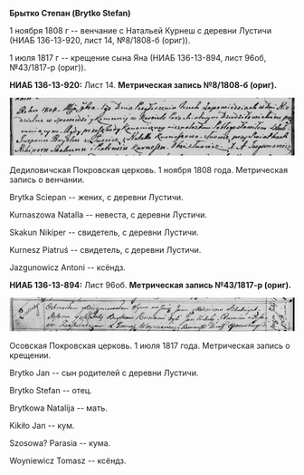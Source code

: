 **Брытко Степан (Brytko Stefan)**

1 ноября 1808 г -- венчание с Натальей Курнеш с деревни Лустичи (НИАБ
136-13-920, лист 14, №8/1808-б (ориг)).

1 июля 1817 г -- крещение сына Яна (НИАБ 136-13-894, лист 96об,
№43/1817-р (ориг)).

**НИАБ 136-13-920:** Лист 14. **Метрическая запись №8/1808-б (ориг).**

![](./media/0b7930e978635a5aa6ff17da2d8e0ea7e252060b.png)

Дедиловичская Покровская церковь. 1 ноября 1808 года. Метрическая запись
о венчании.

Brytka Sciepan -- жених, с деревни Лустичи.

Kurnaszowa Natalla -- невеста, с деревни Лустичи.

Skakun Nikiper -- свидетель, с деревни Лустичи.

Kurnesz Piatruś -- свидетель, с деревни Лустичи.

Jazgunowicz Antoni -- ксёндз.

**НИАБ 136-13-894:** Лист 96об. **Метрическая запись №43/1817-р
(ориг).**

![](./media/667ea8216ccc0fbb11c3b15f10999a4d05472533.png)

Осовская Покровская церковь. 1 июля 1817 года. Метрическая запись о
крещении.

Brytko Jan -- сын родителей с деревни Лустичи.

Brytko Stefan -- отец.

Brytkowa Natalija -- мать.

Kikiło Jan -- кум.

Szosowa? Parasia -- кума.

Woyniewicz Tomasz -- ксёндз.
